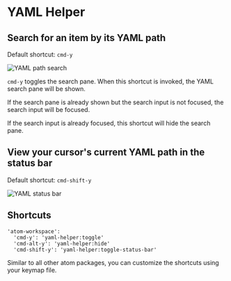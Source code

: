 # YAML Helper

## Search for an item by its YAML path

Default shortcut: `cmd-y`

![YAML path search](http://oi63.tinypic.com/s13jgm.jpg)

`cmd-y` toggles the search pane.
When this shortcut is invoked, the YAML search pane will be shown.

If the search pane is already shown but the search input is not focused, the search input will be focused.

If the search input is already focused, this shortcut will hide the search pane.

## View your cursor's current YAML path in the status bar

Default shortcut: `cmd-shift-y`

![YAML status bar](http://oi67.tinypic.com/2jcsmci.jpg)

## Shortcuts

```
'atom-workspace':
  'cmd-y': 'yaml-helper:toggle'
  'cmd-alt-y': 'yaml-helper:hide'
  'cmd-shift-y': 'yaml-helper:toggle-status-bar'
```

Similar to all other atom packages, you can customize the shortcuts using your keymap file.

